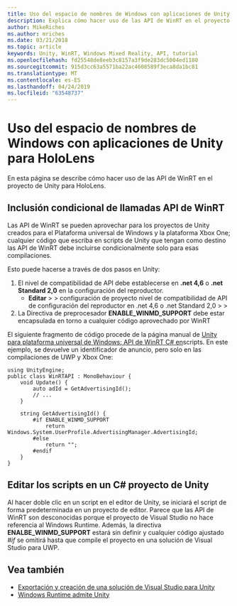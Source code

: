 ```yaml
---
title: Uso del espacio de nombres de Windows con aplicaciones de Unity para HoloLens
description: Explica cómo hacer uso de las API de WinRT en el proyecto de Unity para HoloLens.
author: MikeRiches
ms.author: mriches
ms.date: 03/21/2018
ms.topic: article
keywords: Unity, WinRT, Windows Mixed Reality, API, tutorial
ms.openlocfilehash: fd25548de8eeb3c8157a3f9de283dc5004ed1180
ms.sourcegitcommit: 915d3cc63a5571ba22ac4608589f3eca8da1bc81
ms.translationtype: MT
ms.contentlocale: es-ES
ms.lasthandoff: 04/24/2019
ms.locfileid: "63548737"
---
```

# <a name="using-the-windows-namespace-with-unity-apps-for-hololens"></a>Uso del espacio de nombres de Windows con aplicaciones de Unity para HoloLens

En esta página se describe cómo hacer uso de las API de WinRT en el proyecto de Unity para HoloLens.

## <a name="conditionally-include-winrt-api-calls"></a>Inclusión condicional de llamadas API de WinRT

Las API de WinRT se pueden aprovechar para los proyectos de Unity creados para el Plataforma universal de Windows y la plataforma Xbox One; cualquier código que escriba en scripts de Unity que tengan como destino las API de WinRT debe incluirse condicionalmente solo para esas compilaciones. 

Esto puede hacerse a través de dos pasos en Unity:
1) El nivel de compatibilidad de API debe establecerse en **.net 4,6** o **.net Standard 2,0** en la configuración del reproductor.
    - **Editar** >  >    configuración de proyecto nivel de compatibilidad de API de configuración del reproductor en .net 4,6 o .net Standard 2,0 >  > 
2) La Directiva de preprocesador **ENABLE_WINMD_SUPPORT** debe estar encapsulada en torno a cualquier código aprovechado por WinRT

El siguiente fragmento de código procede de la página manual de [Unity para plataforma universal de Windows: API de WinRT C# en](http://docs.unity3d.com/Manual/windowsstore-scripts.html)scripts. En este ejemplo, se devuelve un identificador de anuncio, pero solo en las compilaciones de UWP y Xbox One:

```
using UnityEngine;
public class WinRTAPI : MonoBehaviour {
    void Update() {
        auto adId = GetAdvertisingId();
        // ...
    }

    string GetAdvertisingId() {
        #if ENABLE_WINMD_SUPPORT
            return Windows.System.UserProfile.AdvertisingManager.AdvertisingId;
        #else
            return "";
        #endif
    }
}
```

## <a name="edit-your-scripts-in-a-unity-c-project"></a>Editar los scripts en un C# proyecto de Unity

Al hacer doble clic en un script en el editor de Unity, se iniciará el script de forma predeterminada en un proyecto de editor. Parece que las API de WinRT son desconocidas porque el proyecto de Visual Studio no hace referencia al Windows Runtime. Además, la directiva **ENALBE_WINMD_SUPPORT** estará sin definir y cualquier código ajustado *#if* se omitirá hasta que compile el proyecto en una solución de Visual Studio para UWP.

## <a name="see-also"></a>Vea también
* [Exportación y creación de una solución de Visual Studio para Unity](exporting-and-building-a-unity-visual-studio-solution.md)
* [Windows Runtime admite Unity](https://docs.unity3d.com/Manual/IL2CPP-WindowsRuntimeSupport.html)